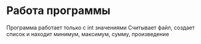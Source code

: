 # Работа программы
Программа работает только с int значениями
Считывает файл, создает список и находит минимум, максимум, сумму, произведение 
